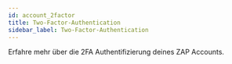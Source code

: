 ```yaml
---
id: account_2factor
title: Two-Factor-Authentication
sidebar_label: Two-Factor-Authentication
---
```


Erfahre mehr über die 2FA Authentifizierung deines ZAP Accounts.